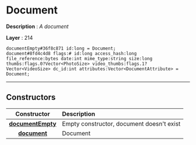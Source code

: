 # Document

**Description** : *A document*

**Layer** : 214

```tl
documentEmpty#36f8c871 id:long = Document;
document#8fd4c4d8 flags:# id:long access_hash:long file_reference:bytes date:int mime_type:string size:long thumbs:flags.0?Vector<PhotoSize> video_thumbs:flags.1?Vector<VideoSize> dc_id:int attributes:Vector<DocumentAttribute> = Document;
```

---

## Constructors

| Constructor | Description |
| :---: | :--- |
| [**documentEmpty**](constructor/documentEmpty) | Empty constructor, document doesn't exist |
| [**document**](constructor/document) | Document |